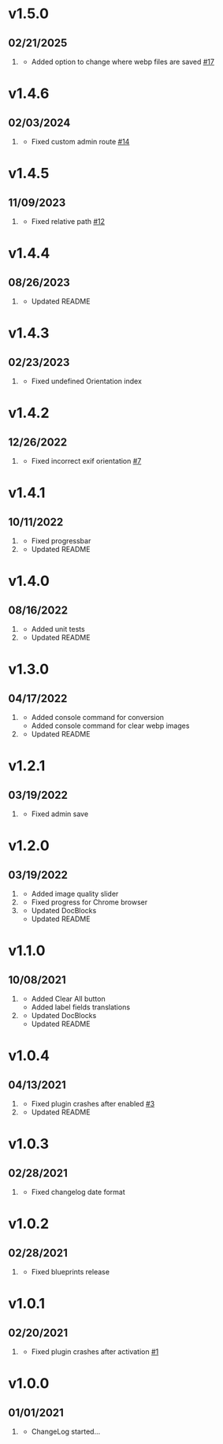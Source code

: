 # v1.5.0
##  02/21/2025

1. [](#new)
    * Added option to change where webp files are saved [#17](https://github.com/greenrivers/grav-plugin-webp/issues/17)

# v1.4.6
##  02/03/2024

1. [](#bugfix)
    * Fixed custom admin route [#14](https://github.com/greenrivers/grav-plugin-webp/issues/14)

# v1.4.5
##  11/09/2023

1. [](#bugfix)
    * Fixed relative path [#12](https://github.com/greenrivers/grav-plugin-webp/issues/12)

# v1.4.4
##  08/26/2023

1. [](#improved)
    * Updated README

# v1.4.3
##  02/23/2023

1. [](#bugfix)
    * Fixed undefined Orientation index

# v1.4.2
##  12/26/2022

1. [](#bugfix)
    * Fixed incorrect exif orientation [#7](https://github.com/greenrivers/grav-plugin-webp/issues/7)

# v1.4.1
##  10/11/2022

1. [](#bugfix)
    * Fixed progressbar
2. [](#improved)
    * Updated README

# v1.4.0
##  08/16/2022

1. [](#new)
    * Added unit tests
2. [](#improved)
    * Updated README

# v1.3.0
##  04/17/2022

1. [](#new)
    * Added console command for conversion
    * Added console command for clear webp images
2. [](#improved)
    * Updated README

# v1.2.1
##  03/19/2022

1. [](#bugfix)
    * Fixed admin save

# v1.2.0
##  03/19/2022

1. [](#new)
    * Added image quality slider
2. [](#bugfix)
    * Fixed progress for Chrome browser
3. [](#improved)
    * Updated DocBlocks
    * Updated README

# v1.1.0
##  10/08/2021

1. [](#new)
    * Added Clear All button
    * Added label fields translations
2. [](#improved)
    * Updated DocBlocks
    * Updated README

# v1.0.4
##  04/13/2021

1. [](#bugfix)
    * Fixed plugin crashes after enabled [#3](https://github.com/greenrivers/grav-plugin-webp/issues/3)
2. [](#improved)
    * Updated README

# v1.0.3
##  02/28/2021

1. [](#bugfix)
    * Fixed changelog date format

# v1.0.2
##  02/28/2021

1. [](#bugfix)
    * Fixed blueprints release

# v1.0.1
##  02/20/2021

1. [](#bugfix)
    * Fixed plugin crashes after activation [#1](https://github.com/greenrivers/grav-plugin-webp/issues/1)

# v1.0.0
##  01/01/2021

1. [](#new)
    * ChangeLog started...
